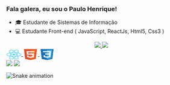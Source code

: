 ### Fala galera, eu sou o Paulo Henrique!

- 🎓 Estudante de Sistemas de Informação
- 💻 Estudante Front-end ( JavaScript, ReactJs, Html5, Css3 )

<div align="center">
  <a href="https://github.com/riickmacedo1">
  <img height="180em" src="https://github-readme-stats.vercel.app/api?username=riickmacedo1&show_icons=true&theme=dracula&include_all_commits=true&count_private=true"/>
  <img height="180em" src="https://github-readme-stats.vercel.app/api/top-langs/?username=riickmacedo1&layout=compact&langs_count=7&theme=dracula"/>
</div>
 
  
<div style = "display: inline_block > < br >
  <img align="center" alt="riick-Js" height="30" width="40" src="https://raw.githubusercontent.com/devicons/devicon/master/icons/javascript/javascript-plain.svg">
  <img align="center" alt="riick-React" height="30" width="40" src="https://raw.githubusercontent.com/devicons/devicon/master/icons/react/react-original.svg">
  <img align="center" alt="riick-HTML" height="30" width="40" src="https://raw.githubusercontent.com/devicons/devicon/master/icons/html5/html5-original.svg">
  <img align="center" alt="riick-CSS" height="30" width="40" src="https://raw.githubusercontent.com/devicons/devicon/master/icons/css3/css3-original.svg">
</div>

<div> 
  <a href="https://www.instagram.com/riickmacedo/" target="_blank"><img src="https://img.shields.io/badge/-Instagram-%23E4405F?style=for-the-badge&logo=instagram&logoColor=white" target="_blank"></a>
  <a href="https://www.linkedin.com/in/paulo-henrique-33042a1b5/" target="_blank"><img src="https://img.shields.io/badge/-LinkedIn-%230077B5?style=for-the-badge&logo=linkedin&logoColor=white" target="_blank"></a> 
  
  ![Snake animation](https://github.com/riickmacedo1/riickmacedo1/blob/output/github-contribution-grid-snake.svg)
  
</div>
